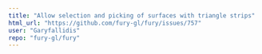 ```yaml
---
title: "Allow selection and picking of surfaces with triangle strips"
html_url: "https://github.com/fury-gl/fury/issues/757"
user: "Garyfallidis"
repo: "fury-gl/fury"
---
```


